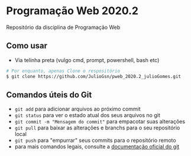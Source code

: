 # Programação Web 2020.2

Repositório da disciplina de Programação Web

## Como usar

* Via telinha preta (vulgo cmd, prompt, powershell, bash etc)

```bash
# Por enquanto, apenas Clone o respositório
$ git clone https://github.com/JulioGsn/pweb_2020.2_julioGomes.git
```

## Comandos úteis do Git

- `git add` para adicionar arquivos ao próximo commit
- `git status` para ver o estado atual dos seus arquivos no git
- `git commit -m "Mensagem do commit"` para empacotar suas alterações
- `git pull` para baixar as alterações e branchs para o seu repositório local
- `git push` para "empurrar" seus commits para o repositório remoto
- para mais comandos legais, consulte a [documentação oficial do git](https://git-scm.com/)
